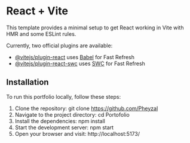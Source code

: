 # React + Vite

This template provides a minimal setup to get React working in Vite with HMR and some ESLint rules.

Currently, two official plugins are available:

- [@vitejs/plugin-react](https://github.com/vitejs/vite-plugin-react/blob/main/packages/plugin-react/README.md) uses [Babel](https://babeljs.io/) for Fast Refresh
- [@vitejs/plugin-react-swc](https://github.com/vitejs/vite-plugin-react-swc) uses [SWC](https://swc.rs/) for Fast Refresh

## Installation
To run this portfolio locally, follow these steps:

1. Clone the repository: git clone https://github.com/Pheyzal
2. Navigate to the project directory: cd Portofolio
3. Install the dependencies: npm install
4. Start the development server: npm start
5. Open your browser and visit:  http://localhost:5173/
